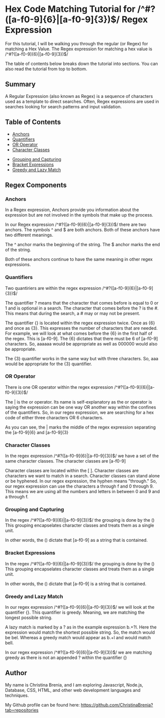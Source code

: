# Hex Code Matching Tutorial for /^#?([a-f0-9]{6}|[a-f0-9]{3})$/ Regex Expression

For this tutorial, I will be walking you through the regular (or Regex) for matching a Hex Value. The Regex expression for matching a hex value is /^#?([a-f0-9]{6}|[a-f0-9]{3})$/ 

The table of contents below breaks down the tutorial into sections. You can also read the tutorial from top to bottom. 


## Summary

A Regular Expression (also known as Regex) is a sequence of characters used as a template to direct searches. Often, Regex expressions are used in searches looking for search patterns and input validation.

## Table of Contents

- [Anchors](#anchors)
- [Quantifiers](#quantifiers)
- [OR Operator](#or-operator)
- [Character Classes](#character-classes)
<!-- - [Flags](#flags) -->
- [Grouping and Capturing](#grouping-and-capturing)
- [Bracket Expressions](#bracket-expressions)
- [Greedy and Lazy Match](#greedy-and-lazy-match)
<!-- - [Boundaries](#boundaries) -->
<!-- - [Back-references](#back-references) -->
<!-- - [Look-ahead and Look-behind](#look-ahead-and-look-behind) -->

## Regex Components

### Anchors
In a Regex expression, Anchors provide you information about the expression but are not involved in the symbols that make up the process. 

In our Regex expression /^#?([a-f0-9]{6}|[a-f0-9]{3})$/ there are two anchors. The symbols ^ and $ are both anchors. Both of these anchors have two different meanings. 

The ^ anchor marks the beginning of the string.
The $ anchor marks the end of the string.

Both of these anchors continue to have the same meaning in other regex expressions.

### Quantifiers

Two quantiriers are within the regex expression /^#?([a-f0-9]{6}|[a-f0-9]{3})$/

The quantifier ? means that the character that comes before is equal to 0 or 1 and is optional in a search. The character that comes before the ? is the #. This means that during the search, a # may or may not be present.

The quantifier {} is located within the regex expression twice. Once as {6} and once as {3}. This expresses the number of characters that are needed. For example, we will look at what comes before the {6} in the first half of the regex. This is [a-f0-9]. The {6} dictates that there must be 6 of [a-f0-9] characters. So, aaaaaa would be appropriate as well as 000000 would also be appropriate. 

The {3} quantifier works in the same way but with three characters. So, aaa would be appropriate for the {3} quantifier.

### OR Operator

There is one OR operator within the regex expression /^#?([a-f0-9]{6}|[a-f0-9]{3})$/

The | is the or operator. Its name is self-explanatory as the or operator is saying the expression can be one way OR another way within the confines of the quantifiers. So, in our regex expression, we are searching for a hex code of either three characters OR 6 characters. 

As you can see, the | marks the middle of the regex expression separating the [a-f0-9]{6} and [a-f0-9]{3}

### Character Classes

In the regex expression /^#?([a-f0-9]{6}|[a-f0-9]{3})$/ we have a set of the same character classes. The character classes are [a-f0-9] 

Character classes are located within the [ ]. Character classes are characters we want to match in a search. Character classes can stand alone or be hyphened. In our regex expression, the hyphen means "through." So, our regex expression can use the characters a through f and 0 through 9. This means we are using all the numbers and letters in between 0 and 9 and a through f. 

<!-- ### Flags -->

### Grouping and Capturing

In the regex /^#?([a-f0-9]{6}|[a-f0-9]{3})$/ the grouping is done by the () 
This grouping encapselates character classes and treats them as a single unit.

In other words, the () dictate that [a-f0-9] as a string that is contained. 

### Bracket Expressions

In the regex /^#?([a-f0-9]{6}|[a-f0-9]{3})$/ the grouping is done by the () 
This grouping encapselates character classes and treats them as a single unit.

In other words, the () dictate that [a-f0-9] is a string that is contained. 

### Greedy and Lazy Match

In our regex expression /^#?([a-f0-9]{6}|[a-f0-9]{3})$/ we will look at the quantifier {}. This quantifier is greedy. Meaning, we are matching the longest possible string. 

A lazy match is marked by a ? as in the example expression b.+?l. Here the expression would match the shortest possible string. So, 
the match would be bel. Whereas a greedy match would appear as b.+l and would match bell.

In our regex expression /^#?([a-f0-9]{6}|[a-f0-9]{3})$/ we are matching greedy as there is not an appended ? within the quantifier {}

<!-- ### Boundaries -->

<!-- ### Back-references -->

<!-- ### Look-ahead and Look-behind -->

## Author

My name is Christina Brenia, and I am exploring Javascript, Node.js, Database, CSS, HTML, and other web development languages and techniques. 

My Github profile can be found here: https://github.com/ChristinaBrenia?tab=repositories
